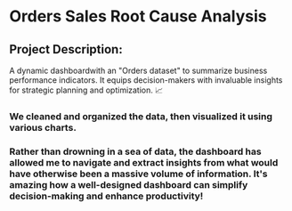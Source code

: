 # Orders Sales Root Cause Analysis
## Project Description:
A dynamic dashboardwith an "Orders dataset"  to summarize business performance indicators. 
It equips decision-makers with invaluable insights for strategic planning and optimization. 📈
### We cleaned and organized the data, then visualized it using various charts.

### Rather than drowning in a sea of data, the dashboard has allowed me to navigate and extract insights from what would have otherwise been a massive volume of information. It's amazing how a well-designed dashboard can simplify decision-making and enhance productivity!




